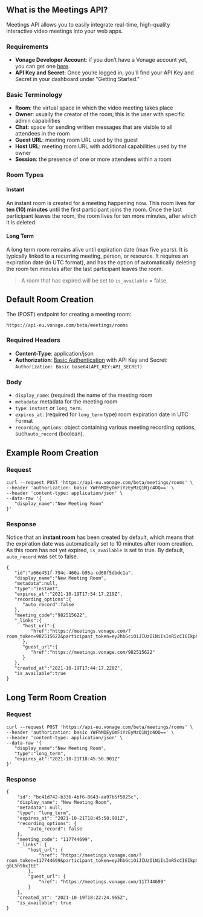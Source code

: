 ## What is the Meetings API? 
Meetings API allows you to easily integrate real-time, high-quality interactive video meetings into your web apps.  

### Requirements 

- **Vonage Developer Account**: if you don’t have a Vonage account yet, you can get one [here](https://dashboard.nexmo.com/). 
- **API Key and Secret**: Once you’re logged in, you'll find your API Key and Secret in your dashboard under "Getting Started." 

### Basic Terminology
- **Room**: the virtual space in which the video meeting takes place
- **Owner**: usually the creator of the room; this is the user with specific admin capabilities
- **Chat**: space for sending written messages that are visible to all attendees in the room
- **Guest URL**: meeting room URL used by the guest 
- **Host URL**: meeting room URL with additional capabilities used by the owner 
- **Session**: the presence of one or more attendees within a room 

### Room Types 

#### Instant

An instant room is created for a meeting happening now. 
This room lives for **ten (10) minutes** until the first participant joins the room. 
Once the last participant leaves the room, the room lives for ten more minutes, after which it is deleted. 

#### Long Term

A long term room remains alive until expiration date (max five years). It is typically linked to a recurring meeting, person, or resource. 
It requires an expiration date (in UTC format), and has the option of automatically deleting the room ten minutes after the last participant leaves the room. 

> A room that has expired will be set to `is_available` = false. 

## Default Room Creation

The (POST) endpoint for creating a meeting room: 

```https://api-eu.vonage.com/beta/meetings/rooms```


### Required Headers

- **Content-Type**: application/json
- **Authorization**: [Basic Authentication](https://developer.nexmo.com/concepts/guides/authentication) with API Key and Secret: 
```Authorization: Basic base64(API_KEY:API_SECRET)```

### Body 

- `display_name`: (required) the name of the meeting room 
- `metadata`: metadata for the meeting room 
- `type`: `instant` or `long_term`. 
- `expires_at`: (required for `long_term` type) room expiration date in UTC Format
- `recording_options`: object containing various meeting recording options, such`auto_record` (boolean). 

## Example Room Creation 

### Request 

```
curl --request POST 'https://api-eu.vonage.com/beta/meetings/rooms' \
--header 'authorization: basic YWFhMDEyOmFiYzEyMzQ1Njc4OQ==' \
--header 'content-type: application/json' \
--data-raw '{
   "display_name":"New Meeting Room"
}'
```

### Response 

Notice that an **instant room** has been created by default, which means that the expiration date was automatically set to 10 minutes after room creation. As this room has not yet expired, `is_available` is set to true.  By default, `auto_record` was set to false. 

```
{
   "id":"a66e451f-794c-460a-b95a-cd60f5dbdc1a",
   "display_name":"New Meeting Room",
   "metadata":null,
   "type":"instant",
   "expires_at":"2021-10-19T17:54:17.219Z",
   "recording_options":{
      "auto_record":false
   },
   "meeting_code":"982515622",
   "_links":{
      "host_url":{
         "href":"https://meetings.vonage.com/?room_token=982515622&participant_token=eyJhbGciOiJIUzI1NiIsInR5cCI6IkpXVCIsImtpZCI6IjYyNjdkNGE5LTlmMTctNGVkYi05MzBmLTJlY2FmMThjODdj3BK7.eyJwYXJ0aWNpcGFudElkIjoiODNjNjQxNTQtYWJjOC00NTBkLTk1MmYtY2U4MWRmYWZiZDNkIiwiaWF0IjoxNjM0NjY1NDU3fQ.PmNtAWw5o4QtGiyQB0QVeq_qcl6fs0buGMx5t4Fy43c"
      },
      "guest_url":{
         "href":"https://meetings.vonage.com/982515622"
      }
   },
   "created_at":"2021-10-19T17:44:17.220Z",
   "is_available":true
}
```

## Long Term Room Creation 

### Request 

```
curl --request POST 'https://api-eu.vonage.com/beta/meetings/rooms' \
--header 'authorization: basic YWFhMDEyOmFiYzEyMzQ1Njc4OQ==' \
--header 'content-type: application/json' \
--data-raw '{
   "display_name":"New Meeting Room",
   "type":"long_term",
   "expires_at":"2021-10-21T18:45:50.901Z"
}'
```

### Response 

```
{
    "id": "bc41d742-b336-4bf6-8643-aa97b5f5025c",
    "display_name": "New Meeting Room",
    "metadata": null,
    "type": "long_term",
    "expires_at": "2021-10-21T18:45:50.901Z",
    "recording_options": {
        "auto_record": false
    },
    "meeting_code": "117744699",
    "_links": {
        "host_url": {
            "href": "https://meetings.vonage.com/?room_token=117744699&participant_token=eyJhbGciOiJIUzI1NiIsInR5cCI6IkpXVCIsImtpZCI6IjYyNjdkNGE5LTlmMTctNGVkYi05MzBmLTJlY2FmMThjODdjOSJ9.eyJwYXJ0aWNpcGFudElkIjoiZmVlNDVmMDItMDhmOC00ZTdmLWE1MjAtZmYwYjYyZGI2NWM3IiwiaWF0IjoxNjM0NjY3NzQ1fQ.CDHtC3nW2B_jIXhfRTPzznH1j7kzcH3-gbL5h9bxIEE"
        },
        "guest_url": {
            "href": "https://meetings.vonage.com/117744699"
        }
    },
    "created_at": "2021-10-19T18:22:24.965Z",
    "is_available": true
}
```